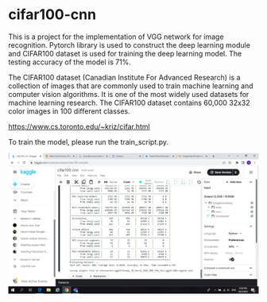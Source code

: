 # cifar100-cnn

This is a project for the implementation of VGG network for image recognition. Pytorch library is used to construct the deep learning module and CIFAR100 dataset is used for training the deep learning model. The testing accuracy of the model is 71%.

The CIFAR100 dataset (Canadian Institute For Advanced Research) is a collection of images that are commonly used to train machine learning and computer vision algorithms. It is one of the most widely used datasets for machine learning research. The CIFAR100 dataset contains 60,000 32x32 color images in 100 different classes.

https://www.cs.toronto.edu/~kriz/cifar.html

To train the model, please run the train_script.py.

![alt text](https://github.com/rm1768/cifar100-cnn/blob/main/cifar_result_71.jpg)

